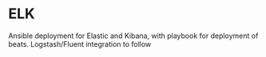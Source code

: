 # ELK
Ansible deployment for Elastic and Kibana, with playbook for deployment of beats. Logstash/Fluent integration to follow
